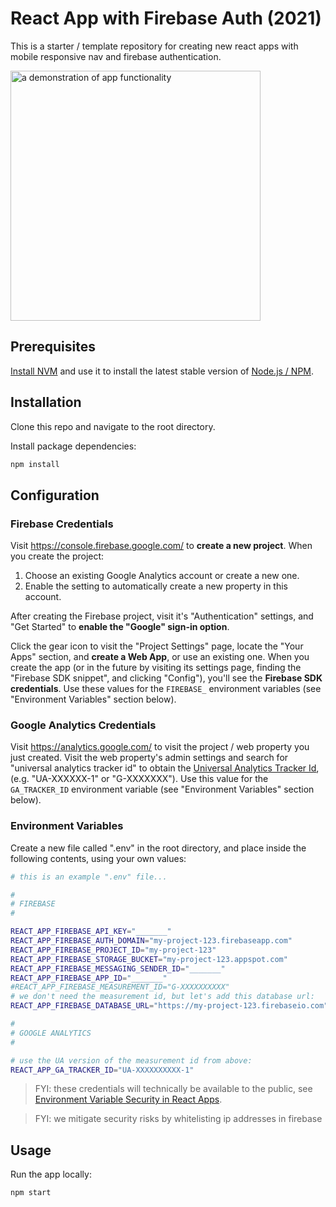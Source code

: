 # React App with Firebase Auth (2021)

This is a starter / template repository for creating new react apps with mobile responsive nav and firebase authentication.

<img src="https://github.com/s2t2/react-firebase-auth-template-2021/raw/demo/demo.gif" alt="a demonstration of app functionality" height="400" />


## Prerequisites

[Install NVM](https://github.com/nvm-sh/nvm#install--update-script) and
use it to install the latest stable version of [Node.js / NPM](https://nodejs.org/en/).

## Installation

Clone this repo and navigate to the root directory.

Install package dependencies:

```sh
npm install
```

## Configuration

### Firebase Credentials

Visit https://console.firebase.google.com/ to **create a new project**. When you create the project:

  1. Choose an existing Google Analytics account or create a new one.
  2. Enable the setting to automatically create a new property in this account.

After creating the Firebase project, visit it's "Authentication" settings, and "Get Started" to **enable the "Google" sign-in option**.

Click the gear icon to visit the "Project Settings" page, locate the "Your Apps" section, and **create a Web App**, or use an existing one. When you create the app (or in the future by visiting its settings page, finding the "Firebase SDK snippet", and clicking "Config"), you'll see the **Firebase SDK credentials**. Use these values for the `FIREBASE_` environment variables (see "Environment Variables" section below).

### Google Analytics Credentials

Visit https://analytics.google.com/ to visit the project / web property you just created. Visit the web property's admin settings and search for "universal analytics tracker id" to obtain the [Universal Analytics Tracker Id](https://support.google.com/analytics/answer/9539598), (e.g. "UA-XXXXXX-1" or "G-XXXXXXX"). Use this value for the `GA_TRACKER_ID` environment variable (see "Environment Variables" section below).


### Environment Variables

Create a new file called ".env" in the root directory, and place inside the following contents, using your own values:

```sh
# this is an example ".env" file...

#
# FIREBASE
#

REACT_APP_FIREBASE_API_KEY="_______"
REACT_APP_FIREBASE_AUTH_DOMAIN="my-project-123.firebaseapp.com"
REACT_APP_FIREBASE_PROJECT_ID="my-project-123"
REACT_APP_FIREBASE_STORAGE_BUCKET="my-project-123.appspot.com"
REACT_APP_FIREBASE_MESSAGING_SENDER_ID="_______"
REACT_APP_FIREBASE_APP_ID="_______"
#REACT_APP_FIREBASE_MEASUREMENT_ID="G-XXXXXXXXXX"
# we don't need the measurement id, but let's add this database url:
REACT_APP_FIREBASE_DATABASE_URL="https://my-project-123.firebaseio.com"

#
# GOOGLE ANALYTICS
#

# use the UA version of the measurement id from above:
REACT_APP_GA_TRACKER_ID="UA-XXXXXXXXXX-1"
```

> FYI: these credentials will technically be available to the public, see [Environment Variable Security in React Apps](https://create-react-app.dev/docs/adding-custom-environment-variables/).

> FYI: we mitigate security risks by whitelisting ip addresses in firebase


## Usage

Run the app locally:

```sh
npm start
```
